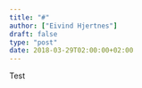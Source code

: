 ```yaml
---
title: "#"
author: ["Eivind Hjertnes"]
draft: false
type: "post"
date: 2018-03-29T02:00:00+02:00
---
```


Test
